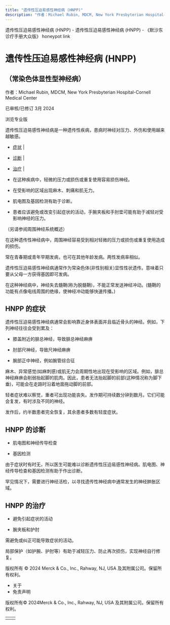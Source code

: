 ```yaml
---
title: "遗传性压迫易感性神经病 (HNPP)"
description: "作者：Michael Rubin, MDCM, New York Presbyterian Hospital-Cornell Medical Center"
---
```


﻿遗传性压迫易感性神经病 (HNPP) - 遗传性压迫易感性神经病 (HNPP) - 《默沙东诊疗手册大众版》 honeypot link

# 遗传性压迫易感性神经病 (HNPP)

## （常染色体显性型神经病）

作者：Michael Rubin, MDCM, New York Presbyterian Hospital-Cornell Medical Center

已审核/已修订 3月 2024

浏览专业版

遗传性压迫易感性神经病是一种遗传性疾病，患病时神经对压力、外伤和使用越来越敏感。

- [症状](#症状_v34433457_zh) \|
- [诊断](#诊断_v34433473_zh) \|
- [治疗](#治疗_v34433483_zh) \|

- 在这种疾病中，轻微的压力或损伤或重复使用容易损伤神经。

- 在受影响的区域出现麻木、刺痛和肌无力。

- 肌电图及基因检测有助于诊断。

- 患者应该避免或改变引起症状的活动，手腕夹板和手肘垫可能有助于减轻对受影响神经的压力。


（另请参阅周围神经系统概述）

在这种遗传性神经病中，周围神经容易受到相对轻微的压力或损伤或重复使用造成的损伤。

常在青春期或青年早期发病，也可在其他年龄发病。两性发病率相似。

遗传性压迫易感性神经病通常作为常染色体(非性别相关)显性性状遗传。意味着只要从父母一方获得基因即可发病。

在这种神经病中，神经失去髓鞘(称为脱髓鞘)，不能正常发送神经冲动。(髓鞘的功能有点像电线周围的绝缘，使神经冲动能够快速传播。)

## HNPP 的症状

遗传性压迫易感性神经病通常会影响靠近身体表面并且临近骨头的神经。例如，下列神经往往会受到累及：

- 膝盖附近的腓总神经，导致腓总神经麻痹

- 肘部尺神经，导致尺神经麻痹

- 腕部正中神经，例如腕管综合征


麻木、异常感觉(如麻刺感)或肌无力会周期性地出现在受影响的区域。例如，腓总神经麻痹会削弱抬起脚的肌肉。因此，患者无法抬起脚的前部(这种情况称为脚下垂)，可能会在走路时沿着地面拖动脚的前部。

轻者症状难以察觉，重者可出现功能丧失。发作期可持续数分钟到数月。它们可能会复发，有时涉及不同的神经。

发作后，约半数患者完全恢复，其余患者多数有轻度症状。

## HNPP 的诊断

- 肌电图和神经传导检查

- 基因检测


由于症状时有时无，所以医生可能难以诊断遗传性压迫易感性神经病。肌电图、神经传导检查和基因检测有助于作出诊断。

罕见情况下，需要进行神经活检，以寻找遗传性神经病中通常发生的神经肿胀区域。

## HNPP 的治疗

- 避免引起症状的活动

- 腕夹板和护肘


需避免或纠正可能导致症状的活动。

局部保护（如护腕、护肘等）有助于减轻压力、防止再次损伤，实现神经自行修复。



版权所有 © 2024
Merck & Co., Inc., Rahway, NJ, USA 及其附属公司。保留所有权利。

- 关于
- 免责声明

版权所有© 2024Merck & Co., Inc., Rahway, NJ, USA 及其附属公司。保留所有权利。

|     |     |
| --- | --- |
|  |  |